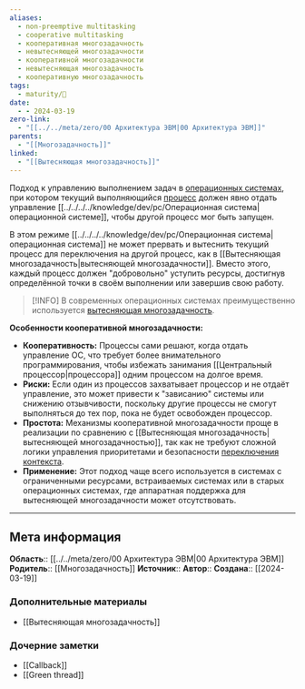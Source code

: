 ```yaml
---
aliases:
  - non-preemptive multitasking
  - cooperative multitasking
  - кооперативная многозадачность
  - невытесняющей многозадачности
  - кооперативной многозадачности
  - невытесняющая многозадачность
  - кооперативную многозадачность
tags:
  - maturity/🌱
date:
  - - 2024-03-19
zero-link:
  - "[[../../meta/zero/00 Архитектура ЭВМ|00 Архитектура ЭВМ]]"
parents:
  - "[[Многозадачность]]"
linked:
  - "[[Вытесняющая многозадачность]]"
---
```

Подход к управлению выполнением задач в [операционных системах](Операционная%20система.md), при котором текущий выполняющийся [процесс](Процесс%20ОС.md) должен явно отдать управление [[../../../../knowledge/dev/pc/Операционная система|операционной системе]], чтобы другой процесс мог быть запущен.

В этом режиме [[../../../../knowledge/dev/pc/Операционная система|операционная система]] не может прервать и вытеснить текущий процесс для переключения на другой процесс, как в [[Вытесняющая многозадачность|вытесняющей многозадачности]]. Вместо этого, каждый процесс должен "добровольно" уступить ресурсы, достигнув определённой точки в своём выполнении или завершив свою работу.


> [!INFO] 
> В современных операционных системах преимущественно используется [вытесняющая многозадачность](Вытесняющая%20многозадачность.md).

**Особенности кооперативной многозадачности:**
- **Кооперативность:** Процессы сами решают, когда отдать управление ОС, что требует более внимательного программирования, чтобы избежать занимания [[Центральный процессор|процессора]] одним процессом на долгое время.
- **Риски:** Если один из процессов захватывает процессор и не отдаёт управление, это может привести к "зависанию" системы или снижению отзывчивости, поскольку другие процессы не смогут выполняться до тех пор, пока не будет освобожден процессор.
- **Простота:** Механизмы кооперативной многозадачности проще в реализации по сравнению с [[Вытесняющая многозадачность|вытесняющей многозадачностью]], так как не требуют сложной логики управления приоритетами и безопасности [переключения контекста](Переключение%20контекста.md).
- **Применение:** Этот подход чаще всего используется в системах с ограниченными ресурсами, встраиваемых системах или в старых операционных системах, где аппаратная поддержка для вытесняющей многозадачности может отсутствовать.
***
## Мета информация
**Область**:: [[../../meta/zero/00 Архитектура ЭВМ|00 Архитектура ЭВМ]]
**Родитель**:: [[Многозадачность]]
**Источник**:: 
**Автор**:: 
**Создана**:: [[2024-03-19]]
### Дополнительные материалы
- [[Вытесняющая многозадачность]]
### Дочерние заметки
<!-- QueryToSerialize: LIST FROM [[]] WHERE contains(Родитель, this.file.link) or contains(parents, this.file.link) -->
<!-- SerializedQuery: LIST FROM [[]] WHERE contains(Родитель, this.file.link) or contains(parents, this.file.link) -->
- [[Callback]]
- [[Green thread]]
<!-- SerializedQuery END -->
